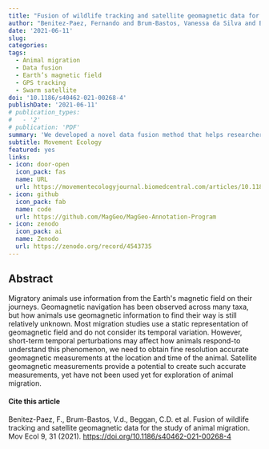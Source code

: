 ```yaml
---
title: "Fusion of wildlife tracking and satellite geomagnetic data for the study of animal migration"
author: "Benitez-Paez, Fernando and Brum-Bastos, Vanessa da Silva and Beggan, Ciaran D. and Long, Jed A. and Demsar, Urska"
date: '2021-06-11'
slug:
categories:
tags:
  - Animal migration
  - Data fusion
  - Earth’s magnetic field
  - GPS tracking
  - Swarm satellite
doi: '10.1186/s40462-021-00268-4'
publishDate: '2021-06-11'
# publication_types:
#   - '2'
# publication: 'PDF'
summary: 'We developed a novel data fusion method that helps researchers link Earth magnetic field data from satellites to GPS trajectories of tracked animals. This paper describes the technical process to of combining geomagnetic data (from European Space Agency Swarm satellites) with animal tracking data using a new spatio-temporal interpolation method. The tool was developed in Python. This is the first tool of this kind, and we hope it can help ecologists better understand how wildlife response to short-term variations on the geomagnetic field.'
subtitle: Movement Ecology
featured: yes
links:
- icon: door-open
  icon_pack: fas
  name: URL
  url: https://movementecologyjournal.biomedcentral.com/articles/10.1186/s40462-021-00268-4
- icon: github
  icon_pack: fab
  name: code
  url: https://github.com/MagGeo/MagGeo-Annotation-Program
- icon: zenodo
  icon_pack: ai
  name: Zenodo
  url: https://zenodo.org/record/4543735
---
```


## Abstract
Migratory animals use information from the Earth's magnetic field on their journeys. Geomagnetic navigation has been observed across many taxa, but how animals use geomagnetic information to find their way is still relatively unknown. Most migration studies use a static representation of geomagnetic field and do not consider its temporal variation. However, short-term temporal perturbations may affect how animals respond-to understand this phenomenon, we need to obtain fine resolution accurate geomagnetic measurements at the location and time of the animal. Satellite geomagnetic measurements provide a potential to create such accurate measurements, yet have not been used yet for exploration of animal migration.

#### Cite this article
Benitez-Paez, F., Brum-Bastos, V.d., Beggan, C.D. et al. Fusion of wildlife tracking and satellite geomagnetic data for the study of animal migration. Mov Ecol 9, 31 (2021). https://doi.org/10.1186/s40462-021-00268-4